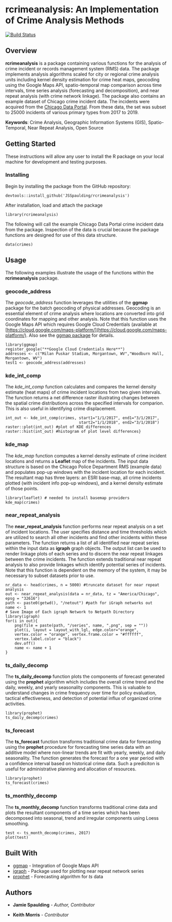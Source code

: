 # rcrimeanalysis: An Implementation of Crime Analysis Methods

<!-- badges: start -->
[![Build 
Status](https://travis-ci.org/JSSpaulding/rcrimeanalysis.svg?branch=master)](https://travis-ci.org/JSSpaulding/rcrimeanalysis)
<!-- badges: end -->

## Overview

**rcrimeanalysis** is a package containing various functions for the analysis of crime incident or records management system (RMS) data. The package implements analysis algorithms scaled for city or regional crime analysis units including kernel density estimation for crime heat maps, geocoding using the Google Maps API, spatio-temporal map comparison across time intervals, time series analysis (forecasting and decomposition), and near repeat analysis (with crime network linkage). The package also contains an example dataset of Chicago crime incident data. The incidents were acquired from the [Chicago Data Portal](https://data.cityofchicago.org/Public-Safety/Crimes-2001-to-present/ijzp-q8t2). From these data, the set was subset to 25000 incidents of various primary types from 2017 to 2019.

**Keywords**: Crime Analysis, Geographic Information Systems (GIS), Spatio-Temporal, Near Repeat Analysis, Open Source

## Getting Started

These instructions will allow any user to install the R package on your local machine for development and testing purposes. 

### Installing

Begin by installing the package from the GitHub repository:

```
devtools::install_github('JSSpaulding/rcrimeanalysis')
```

After installation, load and attach the package

```
library(rcrimeanalysis)
```

The following will call the example Chicago Data Portal crime incident data from the package. Inspection of the data is crucial because the package functions are designed for use of this data structure.

```
data(crimes)
```

## Usage

The following examples illustrate the usage of the functions within the **rcrimeanalysis** package.

### geocode_address

The *geocode_address* function leverages the utilities of the **ggmap** package for the batch geocoding of physical addresses. Geocoding is an essential element of crime analysis where locations are converted into grid coordinates for mapping and other analysis. Note that this function uses the Google Maps API which requires Google Cloud Credentials (available at [https://cloud.google.com/maps-platform/](https://cloud.google.com/maps-platform/). Also see the [ggmap package](https://github.com/dkahle/ggmap) for details.

```
library(ggmap)
register_google("**Google Cloud Credentials Here**")
addresses <- c("Milan Puskar Stadium, Morgantown, WV","Woodburn Hall, Morgantown, WV")
test1 <- geocode_address(addresses)

```

### kde_int_comp

The *kde_int_comp* function calculates and compares the kernel density estimate (heat maps) of crime incident locations from two given intervals. The function returns a net difference raster illustrating changes between the spatial crime distributions across the specified intervals for comparion. This is also useful in identifying crime displacement.

```
int_out <- kde_int_comp(crimes, start1="1/1/2017", end1="3/1/2017",
                                start2="1/1/2018", end2="3/1/2018")
raster::plot(int_out) #plot of KDE differences
raster::hist(int_out) #histogram of plot level differences}
```

### kde_map

The *kde_map* function computes a kernel density estimate of crime incident locations and returns a **Leaflet** map of the incidents. The input data structure is based on the Chicago Police Department RMS (example data) and populates pop-up windows with the incident location for each incident. The resultant map has three layers: an ESRI base-map, all crime incidents plotted (with incident info pop-up windows), and a kernel density estimate of those points.

```
library(leaflet) # needed to install basemap providers
kde_map(crimes)
```

### near_repeat_analysis

The **near_repeat_analysis** function performs near repeat analysis on a set of incident locations. The user specifies distance and time thresholds which are utilized to search all other incidents and find other incidents within these parameters. The function returns a list of all identified near repeat series within the input data as **igraph** graph objects. The output list can be used to render linkage plots of each series and to discern the near repeat linkages between the crime incidents. The function extends traditional near repeat analysis to also provide linkages which identify potential series of incidents. Note that this function is dependent on the memory of the system, it may be necessary to subset datasets prior to use. 

```
nr_data <- head(crimes, n = 5000) #truncate dataset for near repeat analysis
out <- near_repeat_analysis(data = nr_data, tz = "America/Chicago", epsg = "32616")
path <- paste0(getwd(), "/netout") #path for iGraph networks out
name <- 1
# Save Image of Each igraph Network to Netpath Directory
library(igraph)
for(i in out){
    png(file = paste(path, "/series", name, ".png", sep = ""))
    plot(i, layout = layout_with_lgl, edge.color="orange",
    vertex.color = "orange", vertex.frame.color = "#ffffff",
    vertex.label.color = "black")
    dev.off()
    name <- name + 1
}
```

### ts_daily_decomp

The **ts_daily_decomp** function plots the components of forecast generated using the **prophet** algorithm which includes the overall crime trend and the daily, weekly, and yearly seasonality components. This is valuable to understand changes in crime frequency over time for policy evaluation, tactical effectiveness, and detection of potential influx of organized crime activities.

```
library(prophet)
ts_daily_decomp(crimes)
```

### ts_forecast

The **ts_forecast** function transforms traditional crime data for forecasting using the **prophet** procedure for forecasting time series data with an additive model where non-linear trends are fit with yearly, weekly, and daily seasonality. The function generates the forecast for a one year period with a confidence interval based on historical crime data. Such a prediciton is useful for administrative planning and allocation of resources. 

```
library(prophet)
ts_forecast(crimes)
```

### ts_monthly_decomp

The **ts_monthly_decomp** function transforms traditional crime data and plots the resultant components of a time series which has been decomposed into seasonal, trend and irregular components using Loess smoothing.

```
test <- ts_month_decomp(crimes, 2017)
plot(test)
```

## Built With

* [ggmap](https://github.com/dkahle/ggmap) - Integration of Google Maps API
* [igraph](https://igraph.org/r/) - Package used for plotting near repeat network series
* [prophet](https://github.com/facebook/prophet) - Forecasting algorithm for *ts* data


## Authors

* **Jamie Spaulding** - *Author, Contributor*

* **Keith Morris** - *Contributor*
